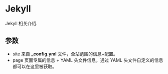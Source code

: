# Jekyll

Jekyll 相关介绍.

## 参数

- site 来自 **_config.yml** 文件，全站范围的信息+配置。
- page 页面专属的信息 + YAML 头文件信息。通过 YAML 头文件自定义的信息都可以在这里被获取。

